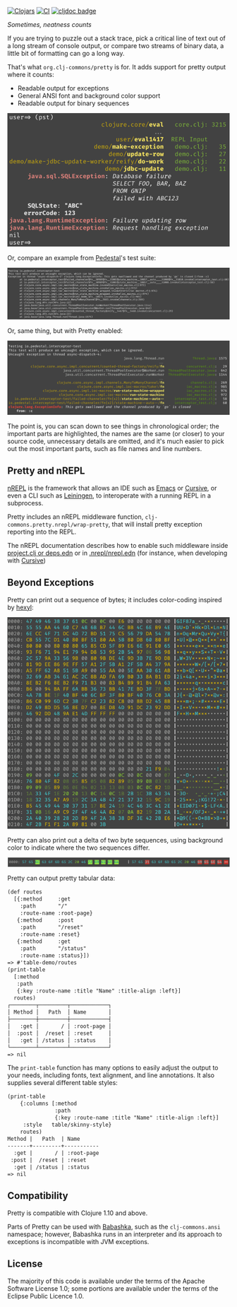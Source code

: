 [![Clojars](https://img.shields.io/clojars/v/org.clj-commons/pretty.svg)](http://clojars.org/org.clj-commons/pretty)
[![CI](https://github.com/clj-commons/pretty/actions/workflows/clojure.yml/badge.svg)](https://github.com/clj-commons/pretty/actions/workflows/clojure.yml)
[![cljdoc badge](https://cljdoc.org/badge/org.clj-commons/pretty)](https://cljdoc.org/d/org.clj-commons/pretty/)

*Sometimes, neatness counts*

If you are trying to puzzle out a stack trace, 
pick a critical line of text out of a long stream of console output,
or compare two streams of binary data, a little bit of formatting can go a long way.

That's what `org.clj-commons/pretty` is for.  It adds support for pretty output where it counts:

* Readable output for exceptions
* General ANSI font and background color support
* Readable output for binary sequences

![Example](docs/images/formatted-exception.png)


Or, compare an example from
[Pedestal](http://github.com/pedestal/pedestal)'s test suite:

![No Pretty](docs/images/pedestal-without-pretty.png)

Or, same thing, but with Pretty enabled:

![With Pretty](docs/images/pedestal-with-pretty.png)

The point is, you can scan down to see things in chronological order; the important parts are highlighted, the names are the same (or closer) to your source code, unnecessary details are omitted, and it's much easier to pick out the most important parts, such as file names and line numbers.

## Pretty and nREPL

[nREPL](https://nrepl.org) is the framework that allows an IDE such as [Emacs](https://cider.mx/) 
or [Cursive](https://cursive-ide.com/), or even a CLI such as
[Leiningen](https://leiningen.org/), to interoperate with a running REPL in a subprocess.

Pretty includes an nREPL middleware function, `clj-commons.pretty.nrepl/wrap-pretty`, that will install pretty exception reporting into the REPL.  

The nREPL documentation describes how to enable such middleware
inside [project.clj or deps.edn](https://nrepl.org/nrepl/usage/server.html#starting-a-server) or
in [.nrepl/nrepl.edn](https://nrepl.org/nrepl/usage/server.html#server-configuration) (for instance, when developing
with [Cursive](https://cursive-ide.com/userguide/repl.html#configuring-middleware-for-nrepl-repls))

## Beyond Exceptions

Pretty can print out a sequence of bytes; it includes color-coding inspired by
[hexyl](https://github.com/sharkdp/hexyl):

![Binary Output](docs/images/binary-output.png)

Pretty can also print out a delta of two byte sequences, using background color
to indicate where the two sequences differ.

![Binary Delta](docs/images/binary-delta.png)

Pretty can output pretty tabular data:

```
(def routes
  [{:method     :get
    :path       "/"
    :route-name :root-page}
   {:method     :post
    :path       "/reset"
    :route-name :reset}
   {:method     :get
    :path       "/status"
    :route-name :status}])
=> #'table-demo/routes
(print-table
  [:method
   :path
   {:key :route-name :title "Name" :title-align :left}]
  routes)
┌────────┬─────────┬────────────┐
│ Method │   Path  │ Name       │
├────────┼─────────┼────────────┤
│   :get │       / │ :root-page │
│  :post │  /reset │ :reset     │
│   :get │ /status │ :status    │
└────────┴─────────┴────────────┘
=> nil
```

The `print-table` function has many options to easily adjust the output to your needs, including fonts, text alignment, and line annotations. It also supplies several different table styles:

```
(print-table
    {:columns [:method
               :path
               {:key :route-name :title "Name" :title-align :left}]
     :style   table/skinny-style}
    routes)
Method |   Path  | Name      
-------+---------+-----------
  :get |       / | :root-page
 :post |  /reset | :reset    
  :get | /status | :status   
=> nil
```


## Compatibility

Pretty is compatible with Clojure 1.10 and above.

Parts of Pretty can be used with [Babashka](https://book.babashka.org/#introduction), such as the `clj-commons.ansi`
namespace; however, Babashka runs in an interpreter and its approach to exceptions is
incompatible with JVM exceptions.

## License

The majority of this code is available under the terms of the Apache Software License 1.0; some portions
are available under the terms of the Eclipse Public Licence 1.0.

